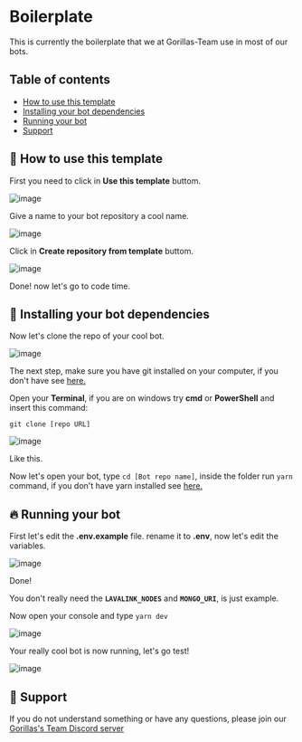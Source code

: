 # Boilerplate
This is currently the boilerplate that we at Gorillas-Team use in most of our bots.

## Table of contents
- [How to use this template](#-how-to-use-this-template)
- [Installing your bot dependencies](#-installing-your-bot-dependencies)
- [Running your bot](#-running-your-bot)
- [Support](#-support)

## 📃 How to use this template
First you need to click in **Use this template** buttom.

![image](https://user-images.githubusercontent.com/36780964/91257832-3e293580-e741-11ea-89b4-7e0e94eb7bc3.png)

Give a name to your bot repository a cool name.

![image](https://user-images.githubusercontent.com/36780964/91257962-8d6f6600-e741-11ea-99ca-b75c34404bcc.png)

Click in **Create repository from template** buttom.

![image](https://user-images.githubusercontent.com/36780964/91258089-e5a66800-e741-11ea-8907-10b53c6eb2cf.png)

Done! now let's go to code time.

## 🤖 Installing your bot dependencies
Now let's clone the repo of your cool bot.

![image](https://user-images.githubusercontent.com/36780964/91258500-dc69cb00-e742-11ea-9a92-1e2befbe04e5.png)

The next step, make sure you have git installed on your computer, if you don't have see [here.](https://git-scm.com/)

Open your **Terminal**, if you are on windows try **cmd** or **PowerShell** and insert this command:

`git clone [repo URL]`

![image](https://user-images.githubusercontent.com/36780964/91259175-5cdcfb80-e744-11ea-8439-8a770647036d.png)

Like this.

Now let's open your bot, type `cd [Bot repo name]`, inside the folder run `yarn` command, if you don't have yarn installed see [here.](https://yarnpkg.com/getting-started/install)

## 🔥 Running your bot

First let's edit the **.env.example** file. rename it to **.env**, now let's edit the variables.

![image](https://user-images.githubusercontent.com/36780964/91264442-00c7a680-e747-11ea-8a56-078644a7bad8.png)

Done!

You don't really need the **`LAVALINK_NODES`** and **`MONGO_URI`**, is just example.

Now open your console and type `yarn dev`

![image](https://user-images.githubusercontent.com/36780964/91266432-a418bb80-e747-11ea-8450-fd96823f659a.png)

Your really cool bot is now running, let's go test!

![image](https://user-images.githubusercontent.com/36780964/91266545-e7732a00-e747-11ea-8804-0ec74a40a972.png)

## 📖 Support
If you do not understand something or have any questions, please join our [Gorillas's Team Discord server](https://discord.gg/t87qh4y)
